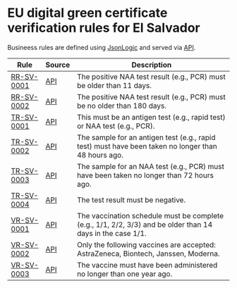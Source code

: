 # EU digital green certificate verification rules for El Salvador

Busineess rules are defined using [JsonLogic](https://jsonlogic.com) and served via [API](https://dgca-businessrule-service-test.ezdrav.si/rules/SV).

| Rule | Source | Description |
| ---- | ------ | ----------- |
| [RR-SV-0001](RR-SV-0001.json) | [API](https://dgca-businessrule-service-test.ezdrav.si/rules/SV/d8bfdaa99f60f7a09042ac73030a3476cfa2d2b48e73c6e7bf17bbd59542b2a7) | The positive NAA test result (e.g., PCR) must be older than 11 days. |
| [RR-SV-0002](RR-SV-0002.json) | [API](https://dgca-businessrule-service-test.ezdrav.si/rules/SV/7319396afa1e4a16ea486cce93515c45d9b9ad40a975be55cac8b62f4a028707) | The positive NAA test result (e.g., PCR) must be no older than 180 days. |
| [TR-SV-0001](TR-SV-0001.json) | [API](https://dgca-businessrule-service-test.ezdrav.si/rules/SV/f159d58dce5bc110e989cec9b2f8b40187e3ee85d886e503e6d34f9a88cac723) | This must be an antigen test (e.g., rapid test) or NAA test (e.g., PCR). |
| [TR-SV-0002](TR-SV-0002.json) | [API](https://dgca-businessrule-service-test.ezdrav.si/rules/SV/3bfd13ae5e7e607be02d13d965aec2ead04d673d67835609262ff800d32e6264) | The sample for an antigen test (e.g., rapid test) must have been taken no longer than 48 hours ago. |
| [TR-SV-0003](TR-SV-0003.json) | [API](https://dgca-businessrule-service-test.ezdrav.si/rules/SV/99245e9edb8b256b63f318e9d1f2cc1cf10415e0b2689136f3023195817bfc94) | The sample for an NAA test (e.g., PCR) must have been taken no longer than 72 hours ago. |
| [TR-SV-0004](TR-SV-0004.json) | [API](https://dgca-businessrule-service-test.ezdrav.si/rules/SV/e413cb5fe425a547eec9a07dc369cea537958641e52da0b3af899a9d58372a98) | The test result must be negative. |
| [VR-SV-0001](VR-SV-0001.json) | [API](https://dgca-businessrule-service-test.ezdrav.si/rules/SV/b19ae0105090eeb3c7f54644887df5d534186f47807c9e435195554968a48534) | The vaccination schedule must be complete (e.g., 1/1, 2/2, 3/3) and be older than 14 days in the case 1/1. |
| [VR-SV-0002](VR-SV-0002.json) | [API](https://dgca-businessrule-service-test.ezdrav.si/rules/SV/8fbb031bc8f5bd5122ba6cd122f9c23d96ef757a5e0e9aef15735d5e678c4ec2) | Only the following vaccines are accepted: AstraZeneca, Biontech, Janssen, Moderna. |
| [VR-SV-0003](VR-SV-0003.json) | [API](https://dgca-businessrule-service-test.ezdrav.si/rules/SV/748e8b758777104465cb339bfdd65108883b042046cc11521b0cdec0c753e092) | The vaccine must have been administered no longer than one year ago. |

